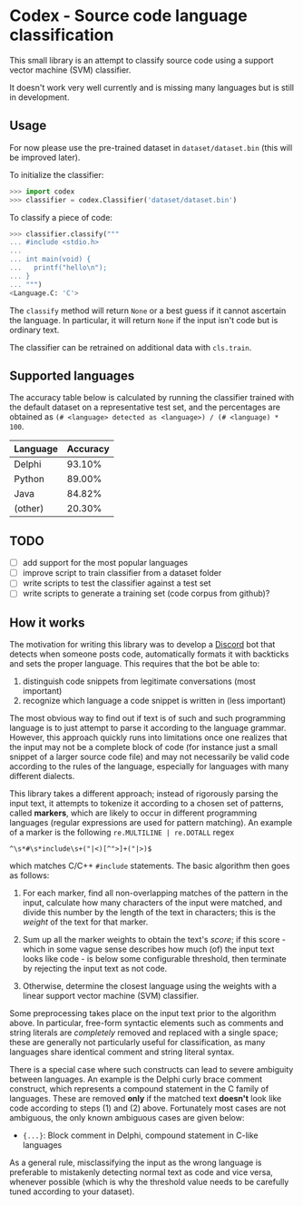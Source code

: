 Codex - Source code language classification
===========================================

This small library is an attempt to classify source code using a support vector machine (SVM) classifier.

It doesn't work very well currently and is missing many languages but is still in development.

Usage
-----

For now please use the pre-trained dataset in `dataset/dataset.bin` (this will be improved later).


To initialize the classifier:

```python
>>> import codex
>>> classifier = codex.Classifier('dataset/dataset.bin')
```

To classify a piece of code:

```python
>>> classifier.classify("""
... #include <stdio.h>
... 
... int main(void) {
...   printf("hello\n");
... }
... """)
<Language.C: 'C'>
```

The `classify` method will return `None` or a best guess if it cannot ascertain the language. In particular, it will return `None` if the input isn't code but is ordinary text.

The classifier can be retrained on additional data with `cls.train`.

Supported languages
-------------------

The accuracy table below is calculated by running the classifier trained with the default dataset on a representative test set, and the percentages are obtained as `(# <language> detected as <language>) / (# <language) * 100`.

| Language      | Accuracy |
| ------------- | -------- |
| Delphi        |  93.10%  |
| Python        |  89.00%  |
| Java          |  84.82%  |
| (other)       |  20.30%  |

TODO
----

- [ ] add support for the most popular languages
- [ ] improve script to train classifier from a dataset folder
- [ ] write scripts to test the classifier against a test set
- [ ] write scripts to generate a training set (code corpus from github)?

How it works
------------

The motivation for writing this library was to develop a [Discord](https://discordapp.com/) bot that detects when someone posts code, automatically formats it with backticks and sets the proper language. This requires that the bot be able to:

  1. distinguish code snippets from legitimate conversations (most important)
  2. recognize which language a code snippet is written in (less important)

The most obvious way to find out if text is of such and such programming language is to just attempt to parse it according to the language grammar. However, this approach quickly runs into limitations once one realizes that the input may not be a complete block of code (for instance just a small snippet of a larger source code file) and may not necessarily be valid code according to the rules of the language, especially for languages with many different dialects.

This library takes a different approach; instead of rigorously parsing the input text, it attempts to tokenize it according to a chosen set of patterns, called **markers**, which are likely to occur in different programming languages (regular expressions are used for pattern matching). An example of a marker is the following `re.MULTILINE | re.DOTALL` regex

```
^\s*#\s*include\s+("|<)[^">]+("|>)$
```

which matches C/C++ `#include` statements. The basic algorithm then goes as follows:

1) For each marker, find all non-overlapping matches of the pattern in the input, calculate how many characters of the input were matched, and divide this number by the length of the text in characters; this is the *weight* of the text for that marker.

2) Sum up all the marker weights to obtain the text's *score*; if this score - which in some vague sense describes how much (of) the input text looks like code - is below some configurable threshold, then terminate by rejecting the input text as not code.

3) Otherwise, determine the closest language using the weights with a linear support vector machine (SVM) classifier.

Some preprocessing takes place on the input text prior to the algorithm above. In particular, free-form syntactic elements such as comments and string literals are *completely* removed and replaced with a single space; these are generally not particularly useful for classification, as many languages share identical comment and string literal syntax.

There is a special case where such constructs can lead to severe ambiguity between languages. An example is the Delphi curly brace comment construct, which represents a compound statement in the C family of languages. These are removed **only** if the matched text **doesn't** look like code according to steps (1) and (2) above. Fortunately most cases are not ambiguous, the only known ambiguous cases are given below:

  * `{...}`: Block comment in Delphi, compound statement in C-like languages

As a general rule, misclassifying the input as the wrong language is preferable to mistakenly detecting normal text as code and vice versa, whenever possible (which is why the threshold value needs to be carefully tuned according to your dataset).
